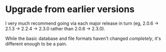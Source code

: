 # Upgrade from earlier versions

I very much recommend going via each major release in turn (eg, 2.0.6
-> 2.1.3 -> 2.2.4 -> 2.3.0 rather than 2.0.6 -> 2.3.0).

While the basic database and file formats haven't changed *completely*, it's
different enough to be a pain.


